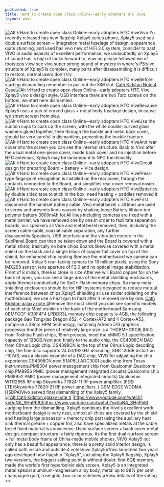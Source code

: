 ```yaml
---
published: true
title: Hard to create open class Online--early adopters HTC Vive
layout: post
---
```

![Alt \rHard to create open class Online--early adopters HTC Vive](https://c2.staticflickr.com/2/1586/25347965892_2c3cfb2f45_b.jpg)Vivo Yu recently released has new flagship Xplay5 series phone, Xplay5 used has double surface screen + integration metal fuselage of design, appearance quite stunning, and used has vivo new of HiFi 3.0 system, consider to past VIVO in audio aspects of excellent performance, we undoubtedly on Xplay5 of sound has is high of looks forward to, now on please followed we of footsteps view see vivo super strong sound of mystery in where\'s.PS:vivo structure of Xplay5 is complex, many parts after disassembling it is difficult to restore, normal users don\'t try.![Alt \rHard to create open class Online--early adopters HTC Vive](https://c2.staticflickr.com/2/1524/25440263676_78e5648e0d_b.jpg)Before starting dismantling remember to pull out the SIM slot. [Cath Kidston Note 4 Case](http://mkfans.blog.com/2016/03/01/phone-5-press-conference-live-2/)![Alt \rHard to create open class Online--early adopters HTC Vive](https://c2.staticflickr.com/2/1635/25440275246_1fe7b944ec_b.jpg)Xplay5 vivo\'s design style, USB interface there are two Torx screws on the bottom, we start here dismantled.![Alt \rHard to create open class Online--early adopters HTC Vive](https://c2.staticflickr.com/2/1714/25098874319_8311266f20_b.jpg)Because Xplay5 uses a pair of curved glass + metal body fuselage design, because we smart screen from play.![Alt \rHard to create open class Online--early adopters HTC Vive](https://c2.staticflickr.com/2/1465/24835886914_a8276811e9_b.jpg)Use the suction cups to suck up the screen, with the white double-curved glass washers glued together, then through the buckle and metal back cover, should be very careful in dismantling, preventing the buckle fracture.![Alt \rHard to create open class Online--early adopters HTC Vive](https://c2.staticflickr.com/2/1492/25170872190_4eecce184c_b.jpg)And rear cover into the screen you can see the internal structure. Back to Vivo after the usual metal one-piece cover, inside back cover and no injection before NFC antennas, Xplay5 may be tantamount to NFC functionality.![Alt \rHard to create open class Online--early adopters HTC Vive](https://c2.staticflickr.com/2/1650/25098907769_3e541eec37_b.jpg)Circuit design for preparing Board + battery + Vice design.![Alt \rHard to create open class Online--early adopters HTC Vive](https://c2.staticflickr.com/2/1709/24835917384_efee024f67_b.jpg)Press-type fingerprint recognition is installed on the rear cover, through the contacts connected to the Board, and simplifies rear cover removal easier.![Alt \rHard to create open class Online--early adopters HTC Vive](https://c2.staticflickr.com/2/1652/25466484795_6eee6dd7a5_b.jpg)Batteries by double sided tape to stick in the box, need heating + paddles removed it.![Alt \rHard to create open class Online--early adopters HTC Vive](https://c2.staticflickr.com/2/1443/25440341966_d011c819fb_b.jpg)First disconnect the handset battery cable. Vivo metal bezel + all lines are used to screw and prevents lines caused by shaking loose.Battery lithium-ion polymer battery 3600mAh for.All lines including cameras are fixed with a metal barrier, we have removed one by one.In order to facilitate separation boards, our speakers all Vice and metal bezel removed, then, including the screen cable cable, coaxial cable separation, any further disassembly.Speakers, USB interface and the vibration motors in the SubPanel.Board can then be taken down and the Board is covered with a metal shield, basically no bare chips.Boards likewise covered with a metal shield on the back and a single block of copper foil cover on top of the shield, for enhanced chip cooling.Remove the motherboard we camera can be removed. Xplay 5 rear-facing camera for 16 million pixels, using the Sony IMX298 sensor, lens aperture of F2.0 and no optical image stabilization. Front of 8 million, there is close in size.After we will Board copper foil on the back of open, you can see a large area of the metal shielding enclosures, apply thermal conductivity for SoC+ Flash memory chips. So many metal shielding enclosures should be for HiFi systems designed to reduce mutual interference between chips.Xplay5 shielding all use solder soldering on the motherboard, we use a heat gun to heat after it removed one by one. [Cath Kidston galaxy note 4](http://www.nixcase.com/cath-kidston-samsung-galaxy-note-4-case-rose-blue-p-4535.html)Remove the most shield you can see specific models of each chip.Most visible on the back of the motherboard Samsung 0BMFGCF-K30F4F4 LPDDR3L memory chip capacity is 4GB, the following package Gao Tongxiao Dragon 652, 4 Cortex-A72 and 4 Cortex-A53, comprise a 28nm HPM technology, matching Adreno 510 graphics processor.Another piece of relatively large size is a THGBMHG9C8LBAIG from Toshiba Flash chips, 15nm process, meet the eMMC 5.1 specification, capacity of 128GB.Next and finally to the audio chip, the CS4398CN DAC from Cirrus Logic chip. CS4398CN is the top of the Cirrus Logic decoding chip, the fine disc supports 24 bit/192kHz decoding, SNR 120dB distortion -107dB, was a classic example of a DAC chip, VIVO for adjusting the chip experience.CS4398CN next 51AP8LI ADC3001 audio chip from Texas instruments.PM8004 power management chip from Qualcomm.Qualcomm chip PM8956 PMIC (power management integrated circuits).Qualcomm chip PMI8952 PMIC (power management integrated circuits).Qualcomm WTR2965 RF chip.Skyworks 77824-11 RF power amplifier. (FDD LTE)Skyworks 77629-21 RF power amplifiers. ( GSM EDGE WCDMA HSDPA)Vivo served final dismantling of the Xplay5 family.[![Alt Cath Kidston galaxy note 4](http://www.nixcase.com/images/large/note4/cath_kidston_n4409_lrg.jpg)](http://www.nixcase.com/cath-kidston-samsung-galaxy-note-4-case-rose-blue-p-4535.html) [https://www.youtube.com/watch?v=0oNA_SHgPb8](https://www.youtube.com/watch?v=0oNA_SHgPb8) Judging from the dismantling, Xplay5 continues the Vivo\'s excellent work, motherboard design is very neat, almost all chips are covered by the shield and heating large processor + memory chip part using the auxiliary heat sink thermal grease + copper foil, also have specialized metals at the cable bezel fixed material is conscience. Used surface screen + back cover metal design, compact structure is fairly rigorous. As the first dual-surface screen + full metal body frame of China-made mobile phones, VIVO Xplay5 not only has a beautiful appearance, there is a pretty solid interior design, is called both inside and outside.4 votesVivo Xplay5\rVivo launched two years ago developed new flagship \"Xplay5\", including the Xplay5 flagship, Xplay5 two versions, the biggest selling point is without doubt: first 6GB memory, made the world\'s first hyperboloid side screen. Xplay5 is an integrated metal special aluminum-magnesium alloy body, metal up to 98% per cent, champagne gold, rose gold, two color schemes.\rView details of the voting >>
